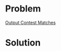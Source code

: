 
# Problem





[Output Contest Matches](https://leetcode.com/problems/output-contest-matches)

# Solution



